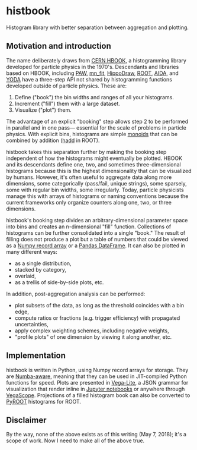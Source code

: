# histbook

Histogram library with better separation between aggregation and plotting.

## Motivation and introduction

The name deliberately draws from [CERN HBOOK](http://cds.cern.ch/record/307945/files/), a histogramming library developed for particle physics in the 1970's. Descendants and libraries based on HBOOK, including [PAW](http://paw.web.cern.ch/paw/), [mn_fit](https://community.linuxmint.com/software/view/mn-fit), [HippoDraw](http://www.slac.stanford.edu/grp/ek/hippodraw/), [ROOT](https://root.cern/), [AIDA](http://aida.freehep.org/doc/v3.0/UsersGuide.html), and [YODA](https://yoda.hepforge.org/) have a three-step API not shared by histogramming functions developed outside of particle physics. These are:

   1. Define ("book") the bin widths and ranges of all your histograms.
   2. Increment ("fill") them with a large dataset.
   3. Visualize ("plot") them.

The advantage of an explicit "booking" step allows step 2 to be performed in parallel and in one pass— essential for the scale of problems in particle physics. With explicit bins, histograms are simple [monoids](https://fsharpforfunandprofit.com/posts/monoids-without-tears/) that can be combined by addition ([hadd](https://root.cern.ch/how/how-merge-histogram-files) in ROOT).

histbook takes this separation further by making the booking step independent of how the histograms might eventually be plotted. HBOOK and its descendants define one, two, and sometimes three-dimensional histograms because this is the highest dimensionality that can be visualized by humans. However, it's often useful to aggregate data along more dimensions, some categorically (pass/fail, unique strings), some sparsely, some with regular bin widths, some irregularly. Today, particle physicists manage this with arrays of histograms or naming conventions because the current frameworks only organize counters along one, two, or three dimensions.

histbook's booking step divides an arbitrary-dimensional parameter space into bins and creates an n-dimensional "fill" function. Collections of histograms can be further consolidated into a single "book." The result of filling does not produce a plot but a table of numbers that could be viewed as a [Numpy record array](https://docs.scipy.org/doc/numpy/user/basics.rec.html) or a [Pandas DataFrame](https://pandas.pydata.org/pandas-docs/stable/dsintro.html#dataframe). It can also be plotted in many different ways:

   * as a single distribution,
   * stacked by category,
   * overlaid,
   * as a trellis of side-by-side plots, etc.

In addition, post-aggregation analysis can be performed:

   * plot subsets of the data, as long as the threshold coincides with a bin edge,
   * compute ratios or fractions (e.g. trigger efficiency) with propagated uncertainties,
   * apply complex weighting schemes, including negative weights,
   * "profile plots" of one dimension by viewing it along another, etc.

## Implementation

histbook is written in Python, using Numpy record arrays for storage. They are [Numba-aware](http://numba.pydata.org/), meaning that they can be used in JIT-compiled Python functions for speed. Plots are presented in [Vega-Lite](https://vega.github.io/vega-lite/), a JSON grammar for visualization that render inline in [Jupyter notebooks](http://jupyter.org/) or anywhere through [VegaScope](https://github.com/diana-hep/vegascope). Projections of a filled histogram book can also be converted to [PyROOT](https://root.cern.ch/pyroot) histograms for ROOT.

## Disclaimer

By the way, none of the above exists as of this writing (May 7, 2018); it's a scope of work. Now I need to make all of the above true.

